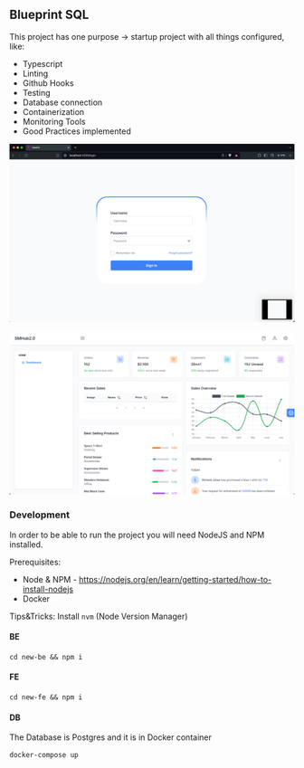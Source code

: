 ## Blueprint SQL

This project has one purpose -> startup project with all things configured, like: 

- Typescript
- Linting
- Github Hooks
- Testing
- Database connection
- Containerization
- Monitoring Tools
- Good Practices implemented

![img_1.png](img_1.png)

![img.png](img.png)

### Development

In order to be able to run the project you will need NodeJS and NPM installed.

Prerequisites: 
- Node & NPM - https://nodejs.org/en/learn/getting-started/how-to-install-nodejs
- Docker

Tips&Tricks: Install `nvm` (Node Version Manager)

#### BE

```shell
cd new-be && npm i
```

#### FE

```shell
cd new-fe && npm i
```

#### DB

The Database is Postgres and it is in Docker container 

```shell
docker-compose up
```

